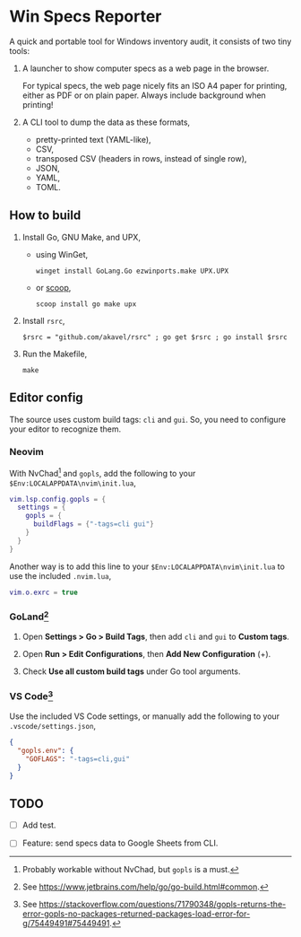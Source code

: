 #   Win Specs Reporter

A quick and portable tool for Windows inventory audit,
it consists of two tiny tools:

1.  A launcher to show computer specs as a web page in the browser.

    For typical specs,
	the web page nicely fits an ISO A4 paper for printing,
    either as PDF or on plain paper.
    Always include background when printing!

2.  A CLI tool to dump the data as these formats,

    -   pretty-printed text (YAML-like),
    -   CSV,
    -   transposed CSV (headers in rows, instead of single row),
    -   JSON,
    -   YAML,
    -   TOML.

##  How to build

1.  Install Go, GNU Make, and UPX,

    -   using WinGet,

        ```shell
        winget install GoLang.Go ezwinports.make UPX.UPX
        ```

    -   or [scoop](https://scoop.sh/),

        ```shell
        scoop install go make upx
        ```

2.  Install `rsrc`,

    ```shell
    $rsrc = "github.com/akavel/rsrc" ; go get $rsrc ; go install $rsrc
    ```

3.  Run the Makefile,

    ```shell
    make
    ```

##  Editor config

The source uses custom build tags: `cli` and `gui`.
So, you need to configure your editor to recognize them.

<!--
>   [!TIP]
>   With Neovim and VS Code,
>   ignore `gopls` complaint about "main redeclared in this block"
>   in `cli.go` and `gui.go`.
>
>   GoLand, on the other hand, stays cool about it,
>   and correctly recognizes the separate mains.
-->

### Neovim

With NvChad[^nvchad] and `gopls`,
add the following to your `$Env:LOCALAPPDATA\nvim\init.lua`,

```lua
vim.lsp.config.gopls = {
  settings = {
    gopls = {
      buildFlags = {"-tags=cli gui"}
    }
  }
}
```

Another way is to add this line to your `$Env:LOCALAPPDATA\nvim\init.lua`
to use the included `.nvim.lua`,

```lua
vim.o.exrc = true
```

[^nvchad]: Probably workable without NvChad, but `gopls` is a must.

### GoLand[^goland]

1.  Open **Settings > Go > Build Tags**,
    then add `cli` and `gui` to **Custom tags**.

2.  Open **Run > Edit Configurations**, then **Add New Configuration** (+).

3.  Check **Use all custom build tags** under Go tool arguments.

[^goland]: See https://www.jetbrains.com/help/go/go-build.html#common.

### VS Code[^vscode]

Use the included VS Code settings,
or manually add the following to your `.vscode/settings.json`,

```json
{
  "gopls.env": {
    "GOFLAGS": "-tags=cli,gui"
  }
}
```

[^vscode]: See https://stackoverflow.com/questions/71790348/gopls-returns-the-error-gopls-no-packages-returned-packages-load-error-for-g/75449491#75449491.

##  TODO

- [ ]   Add test.
- [ ]   Feature: send specs data to Google Sheets from CLI.

